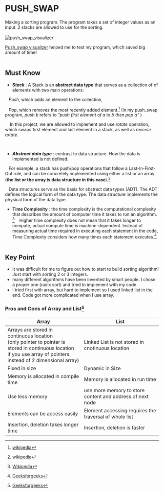 # PUSH_SWAP
Making a sorting program. The program takes a set of integer values as an input. 2 stacks are allowed to use for the sorting.
<br/><br/>
![push_swap_visualizer](https://github.com/unow0517/42_push_swap/blob/main/push_swap_visualizer.gif)

[Push_swap visualizer](https://github.com/o-reo/push_swap_visualizer) helped me to test my program, which saved big amount of time!
<br/><br/>

## Must Know
* ***Stack*** : A Stack is an **abstract data type** that serves as a collection of of elements with two main operations:

&nbsp;&nbsp;&nbsp;*Push*, which adds an element to the collection, 

&nbsp;&nbsp;&nbsp;*Pop*, which removes the most recently added element.[^1] (In my push_swap program, *push b* refers to *"push first element of a to b then pop a"* )

&nbsp;&nbsp;&nbsp; In this project, we are allowed to implement and use *rotate* operation, which swaps first element and last element in a stack, as well as *reverse rotate*.

<br/>

* ***Abstract data type*** : contrast to data structure. How the data is implemented is not defined.

&nbsp;&nbsp;&nbsp;For example, a stack has push/pop operations that follow a Last-In-First-Out rule, and can be concretely implemented using either a list or an array (**the list or the array is data structure in this case**).[^2]

&nbsp;&nbsp;&nbsp;Data structures serve as the basis for abstract data types (ADT). The ADT defines the logical form of the data type. The data structure implements the physical form of the data type.

* **Time Complexity** : the time complexity is the computational complexity that describes the amount of computer time it takes to run an algorithm. [^3]
&nbsp;&nbsp;&nbsp;Higher time complexity does not mean that it takes longer to compute, actual compute time is machine-dependent. Instead of measuring actual time required in executing each statement in the code, Time Complexity considers how many times each statement executes.[^4]
<br/><br/>
## Key Point
* It was difficult for me to figure out how to start to build sorting algorithm! Just start with sorting 2 or 3 integers.
* many different algorithms have been invented by smart people. I chose a proper one (radix sort) and tried to implement with my code.
* I tried first with array, but hard to implement so I used linked list in the end. Code got more complicated when I use array.

### Pros and Cons of Array and List[^4]

|Array|List|
|---|---|
| Arrays are stored in continuous location<br/>(only pointer to pointer is stored in continuous location<br/> if you use array of pointers instead of 2 dimensional array) | Linked List is not stored in cnotinuous location |
| Fixed in size | Dynamic in Size |
| Memory is allocated in compile time | Memory is allocated in run time |
| Use less memory | use more memory to store content and address of next node |
| Elements can be access easily | Element accessing requires the traversal of whole list |
| Insertion, deletion takes longer time | Insertion, deletion is faster |

[^1]: [wikipedia](https://en.wikipedia.org/wiki/Stack_(abstract_data_type))
[^2]: [wikipedia](https://en.wikipedia.org/wiki/Data_structure)
[^3]: [Wikipedia](https://en.wikipedia.org/wiki/Time_complexity)
[^4]: [Geeksforgeeks](https://www.geeksforgeeks.org/understanding-time-complexity-simple-examples/)
[^5]: [Geeksforgeeks](https://www.geeksforgeeks.org/linked-list-vs-array/)
